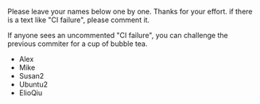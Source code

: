 Please leave your names below one by one. Thanks for your effort.
if there is a text like "CI failure", please comment it.

If anyone sees an uncommented "CI failure", you can challenge the previous commiter for a cup of bubble tea.

- Alex
- Mike
- Susan2
- Ubuntu2 
- ElioQiu